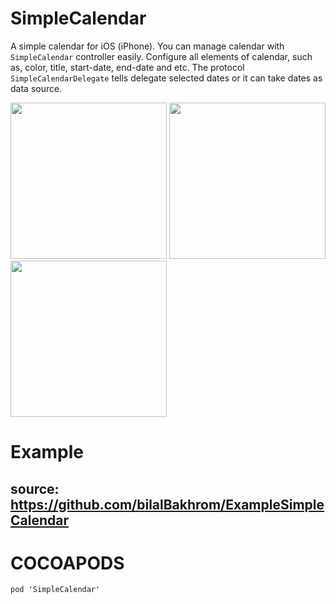 # SimpleCalendar
A simple calendar for iOS (iPhone). You can manage calendar with `SimpleCalendar` controller easily. Configure all elements of calendar, such as, color, title,  start-date, end-date and etc. The protocol `SimpleCalendarDelegate` tells delegate selected dates or it can take dates as data source. 

<p float="center">
  <img src="https://github.com/bilalBakhrom/ImageSet/blob/master/icon1.png" width="250" />
  <img src="https://github.com/bilalBakhrom/ImageSet/blob/master/icon2.png" width="250" /> 
  <img src="https://github.com/bilalBakhrom/ImageSet/blob/master/icon3.png" width="250" />
</p>

# Example
## source: https://github.com/bilalBakhrom/ExampleSimpleCalendar


# COCOAPODS
 `pod 'SimpleCalendar'`
